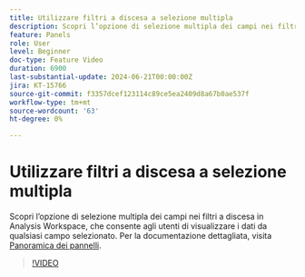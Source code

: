 ```yaml
---
title: Utilizzare filtri a discesa a selezione multipla
description: Scopri l’opzione di selezione multipla dei campi nei filtri a discesa in Analysis Workspace, che consente agli utenti di visualizzare i dati da qualsiasi campo selezionato.
feature: Panels
role: User
level: Beginner
doc-type: Feature Video
duration: 6900
last-substantial-update: 2024-06-21T00:00:00Z
jira: KT-15766
source-git-commit: f3357dcef123114c89ce5ea2409d8a67b0ae537f
workflow-type: tm+mt
source-wordcount: '63'
ht-degree: 0%

---
```



# Utilizzare filtri a discesa a selezione multipla

Scopri l’opzione di selezione multipla dei campi nei filtri a discesa in Analysis Workspace, che consente agli utenti di visualizzare i dati da qualsiasi campo selezionato. Per la documentazione dettagliata, visita [Panoramica dei pannelli](https://experienceleague.adobe.com/en/docs/analytics/analyze/analysis-workspace/panels/panels#static-drop-down-segments).

>[!VIDEO](https://video.tv.adobe.com/v/3430412/?learn=on)
